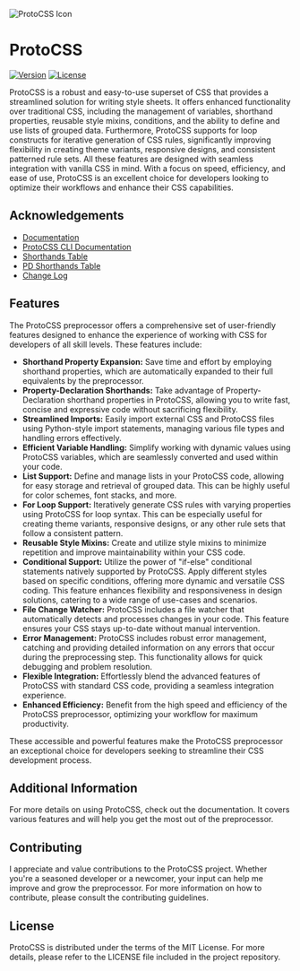 ![ProtoCSS Icon](https://github.com/Dcohen52/ProtoCSS/assets/26333525/7236ffed-8292-4009-85a8-c137fd19dd55)

# ProtoCSS 
[![Version](https://img.shields.io/badge/0.0.1-dev-blue)](https://github.com/Dcohen52/ProtoCSS/tree/main)
[![License](https://img.shields.io/badge/License-MIT-green)](https://mit-license.org/)

ProtoCSS is a robust and easy-to-use superset of CSS that provides a streamlined solution for writing style sheets. It offers enhanced functionality over traditional CSS, including the management of variables, shorthand properties, reusable style mixins, conditions, and the ability to define and use lists of grouped data. Furthermore, ProtoCSS supports for loop constructs for iterative generation of CSS rules, significantly improving flexibility in creating theme variants, responsive designs, and consistent patterned rule sets. All these features are designed with seamless integration with vanilla CSS in mind. With a focus on speed, efficiency, and ease of use, ProtoCSS is an excellent choice for developers looking to optimize their workflows and enhance their CSS capabilities.

## Acknowledgements

 - [Documentation](https://github.com/ProtoCSS/ProtoCSS/blob/main/docs/DOCS.md)
 - [ProtoCSS CLI Documentation](https://github.com/ProtoCSS/ProtoCSS/blob/main/Docs/CLI_DOCS.md)
 - [Shorthands Table](https://github.com/ProtoCSS/ProtoCSS/blob/main/Docs/SHORTHANDS_TABLE.md)
 - [PD Shorthands Table](https://github.com/ProtoCSS/ProtoCSS/blob/main/Docs/PD_SHORTHANDS_TABLE.md)
 - [Change Log](https://github.com/ProtoCSS/ProtoCSS/blob/main/CHANGELOG.md)

## Features
The ProtoCSS preprocessor offers a comprehensive set of user-friendly features designed to enhance the experience of working with CSS for developers of all skill levels. These features include:

* **Shorthand Property Expansion:** Save time and effort by employing shorthand properties, which are automatically expanded to their full equivalents by the preprocessor.
* **Property-Declaration Shorthands:** Take advantage of Property-Declaration shorthand properties in ProtoCSS, allowing you to write fast, concise and expressive code without sacrificing flexibility.
* **Streamlined Imports:** Easily import external CSS and ProtoCSS files using Python-style import statements, managing various file types and handling errors effectively.
* **Efficient Variable Handling:** Simplify working with dynamic values using ProtoCSS variables, which are seamlessly converted and used within your code.
* **List Support:** Define and manage lists in your ProtoCSS code, allowing for easy storage and retrieval of grouped data. This can be highly useful for color schemes, font stacks, and more.
* **For Loop Support:** Iteratively generate CSS rules with varying properties using ProtoCSS for loop syntax. This can be especially useful for creating theme variants, responsive designs, or any other rule sets that follow a consistent pattern.
* **Reusable Style Mixins:** Create and utilize style mixins to minimize repetition and improve maintainability within your CSS code.
* **Conditional Support:** Utilize the power of "if-else" conditional statements natively supported by ProtoCSS. Apply different styles based on specific conditions, offering more dynamic and versatile CSS coding. This feature enhances flexibility and responsiveness in design solutions, catering to a wide range of use-cases and scenarios.
* **File Change Watcher:** ProtoCSS includes a file watcher that automatically detects and processes changes in your code. This feature ensures your CSS stays up-to-date without manual intervention.
* **Error Management:** ProtoCSS includes robust error management, catching and providing detailed information on any errors that occur during the preprocessing step. This functionality allows for quick debugging and problem resolution.
* **Flexible Integration:** Effortlessly blend the advanced features of ProtoCSS with standard CSS code, providing a seamless integration experience.
* **Enhanced Efficiency:** Benefit from the high speed and efficiency of the ProtoCSS preprocessor, optimizing your workflow for maximum productivity.


These accessible and powerful features make the ProtoCSS preprocessor an exceptional choice for developers seeking to streamline their CSS development process.

## Additional Information
For more details on using ProtoCSS, check out the documentation. It covers various features and will help you get the most out of the preprocessor.

## Contributing
I appreciate and value contributions to the ProtoCSS project. Whether you're a seasoned developer or a newcomer, your input can help me improve and grow the preprocessor. For more information on how to contribute, please consult the contributing guidelines.

## License
ProtoCSS is distributed under the terms of the MIT License. For more details, please refer to the LICENSE file included in the project repository.

